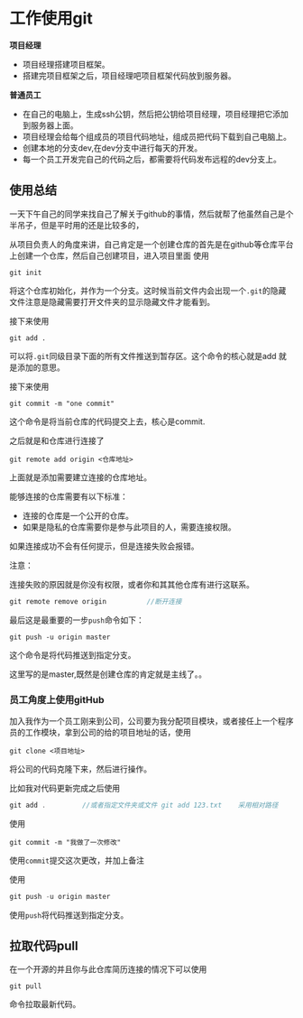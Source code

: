 # 工作使用git

**项目经理**

- 项目经理搭建项目框架。
- 搭建完项目框架之后，项目经理吧项目框架代码放到服务器。

**普通员工**

- 在自己的电脑上，生成ssh公钥，然后把公钥给项目经理，项目经理把它添加到服务器上面。
- 项目经理会给每个组成员的项目代码地址，组成员把代码下载到自己电脑上。
- 创建本地的分支dev,在dev分支中进行每天的开发。
- 每一个员工开发完自己的代码之后，都需要将代码发布远程的dev分支上。

## 使用总结

一天下午自己的同学来找自己了解关于github的事情，然后就帮了他虽然自己是个半吊子，但是平时用的还是比较多的，

从项目负责人的角度来讲，自己肯定是一个创建仓库的首先是在github等仓库平台上创建一个仓库，然后自己创建项目，进入项目里面 使用  

```
git init 
```

将这个仓库初始化，并作为一个分支。这时候当前文件内会出现一个`.git`的隐藏文件注意是隐藏需要打开文件夹的显示隐藏文件才能看到。

接下来使用

```
git add . 
```

可以将`.git`同级目录下面的所有文件推送到暂存区。这个命令的核心就是add 就是添加的意思。

接下来使用

```
git commit -m "one commit"
```

这个命令是将当前仓库的代码提交上去，核心是commit.

之后就是和仓库进行连接了

```
git remote add origin <仓库地址>
```

上面就是添加需要建立连接的仓库地址。

能够连接的仓库需要有以下标准：

- 连接的仓库是一个公开的仓库。
- 如果是隐私的仓库需要你是参与此项目的人，需要连接权限。

如果连接成功不会有任何提示，但是连接失败会报错。

注意：

连接失败的原因就是你没有权限，或者你和其其他仓库有进行这联系。

```javascript
git remote remove origin          //断开连接
```

最后这是最重要的一步`push`命令如下：

```
git push -u origin master
```

这个命令是将代码推送到指定分支。

这里写的是master,既然是创建仓库的肯定就是主线了。。

### 员工角度上使用gitHub

加入我作为一个员工刚来到公司，公司要为我分配项目模块，或者接任上一个程序员的工作模块，拿到公司的给的项目地址的话，使用

```
git clone <项目地址>
```

将公司的代码克隆下来，然后进行操作。

比如我对代码更新完成之后使用

```javascript
git add .         //或者指定文件夹或文件 git add 123.txt    采用相对路径
```

使用

```
git commit -m "我做了一次修改"
```

使用`commit`提交这次更改，并加上备注

使用

```javascript
git push -u origin master 
```

使用`push`将代码推送到指定分支。



## 拉取代码pull

在一个开源的并且你与此仓库简历连接的情况下可以使用

```
git pull
```

命令拉取最新代码。




